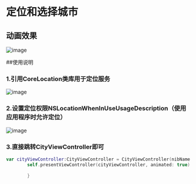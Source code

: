 # 定位和选择城市

## 动画效果

![image](https://github.com/panyaorui/CityList/blob/master/效果图/01.gif)


##使用说明
### 1.引用CoreLocation类库用于定位服务
![image](https://github.com/panyaorui/CityList/blob/master/效果图/02.png)

### 2.设置定位权限NSLocationWhenInUseUsageDescription（使用应用程序时允许定位）
![image](https://github.com/panyaorui/CityList/blob/master/效果图/03.png)

### 3.直接跳转CityViewController即可
```swift
var cityViewController:CityViewController = CityViewController(nibName: "CityViewController", bundle: nil);
        self.presentViewController(cityViewController, animated: true) { () -> Void in
            
        }
```




